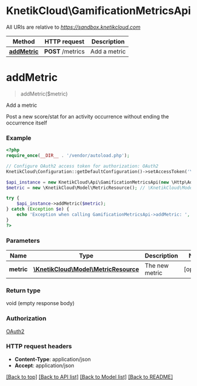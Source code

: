 # KnetikCloud\GamificationMetricsApi

All URIs are relative to *https://sandbox.knetikcloud.com*

Method | HTTP request | Description
------------- | ------------- | -------------
[**addMetric**](GamificationMetricsApi.md#addMetric) | **POST** /metrics | Add a metric


# **addMetric**
> addMetric($metric)

Add a metric

Post a new score/stat for an activity occurrence without ending the occurrence itself

### Example
```php
<?php
require_once(__DIR__ . '/vendor/autoload.php');

// Configure OAuth2 access token for authorization: OAuth2
KnetikCloud\Configuration::getDefaultConfiguration()->setAccessToken('YOUR_ACCESS_TOKEN');

$api_instance = new KnetikCloud\Api\GamificationMetricsApi(new \Http\Adapter\Guzzle6\Client());
$metric = new \KnetikCloud\Model\MetricResource(); // \KnetikCloud\Model\MetricResource | The new metric

try {
    $api_instance->addMetric($metric);
} catch (Exception $e) {
    echo 'Exception when calling GamificationMetricsApi->addMetric: ', $e->getMessage(), PHP_EOL;
}
?>
```

### Parameters

Name | Type | Description  | Notes
------------- | ------------- | ------------- | -------------
 **metric** | [**\KnetikCloud\Model\MetricResource**](../Model/MetricResource.md)| The new metric | [optional]

### Return type

void (empty response body)

### Authorization

[OAuth2](../../README.md#OAuth2)

### HTTP request headers

 - **Content-Type**: application/json
 - **Accept**: application/json

[[Back to top]](#) [[Back to API list]](../../README.md#documentation-for-api-endpoints) [[Back to Model list]](../../README.md#documentation-for-models) [[Back to README]](../../README.md)

